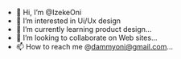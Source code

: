 - 👋 Hi, I’m @IzekeOni
- 👀 I’m interested in Ui/Ux design
- 🌱 I’m currently learning product design...
- 💞️ I’m looking to collaborate on Web sites...
- 📫 How to reach me @dammyoni@gmail.com...

<!---
IzekeOni/IzekeOni is a ✨ special ✨ repository because its `README.md` (this file) appears on your GitHub profile.
You can click the Preview link to take a look at your changes.
--->
